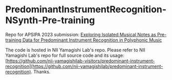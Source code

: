 # PredominantInstrumentRecognition-NSynth-Pre-training

Repo for APSIPA 2023 submission: [Exploring Isolated Musical Notes as Pre-training Data for Predominant Instrument Recognition in Polyphonic Music](https://ieeexplore.ieee.org/abstract/document/10317292)

The code is hosted in NII Yamagishi Lab's repo. Please refer to NII Yamagishi Lab's repo for full source code and its usage: [https://github.com/nii-yamagishilab-visitors/predominant-instrument-recognition](https://github.com/nii-yamagishilab/predominant-instrument-recognition). Thanks.

